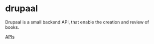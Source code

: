 # drupaal
Drupaal is a small backend API, that enable the creation and review of books.

[APIs](https://documenter.getpostman.com/view/7686972/SzYgRuxZ?version=latest)
